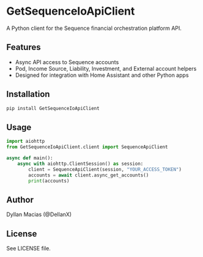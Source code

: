 # GetSequenceIoApiClient

A Python client for the Sequence financial orchestration platform API.

## Features
- Async API access to Sequence accounts
- Pod, Income Source, Liability, Investment, and External account helpers
- Designed for integration with Home Assistant and other Python apps

## Installation
```bash
pip install GetSequenceIoApiClient
```

## Usage
```python
import aiohttp
from GetSequenceIoApiClient.client import SequenceApiClient

async def main():
    async with aiohttp.ClientSession() as session:
        client = SequenceApiClient(session, "YOUR_ACCESS_TOKEN")
        accounts = await client.async_get_accounts()
        print(accounts)
```

## Author
Dyllan Macias (@DellanX)

## License
See LICENSE file.
